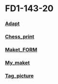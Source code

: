 # FD1-143-20
### [Adapt](https://seredyukb.github.io/FD1-143-20/Adapt/index.html)
### [Chess_print](https://seredyukb.github.io/FD1-143-20/Chess_print/index.html)
### [Maket_FORM](https://seredyukb.github.io/FD1-143-20/MAKET_FORM/index.html)
### [My_maket](https://seredyukb.github.io/FD1-143-20/My_maket/index.html)
### [Tag_picture](https://seredyukb.github.io/FD1-143-20/Tag_picture/index.html)
